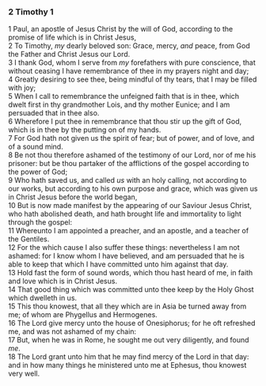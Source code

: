 ### 2 Timothy 1

1 Paul, an apostle of Jesus Christ by the will of God, according to the promise of life which is in Christ Jesus,  
2 To Timothy, *my* dearly beloved son: Grace, mercy, *and* peace, from God the Father and Christ Jesus our Lord.  
3 I thank God, whom I serve from *my* forefathers with pure conscience, that without ceasing I have remembrance of thee in my prayers night and day;  
4 Greatly desiring to see thee, being mindful of thy tears, that I may be filled with joy;  
5 When I call to remembrance the unfeigned faith that is in thee, which dwelt first in thy grandmother Lois, and thy mother Eunice; and I am persuaded that in thee also.  
6 Wherefore I put thee in remembrance that thou stir up the gift of God, which is in thee by the putting on of my hands.  
7 For God hath not given us the spirit of fear; but of power, and of love, and of a sound mind.  
8 Be not thou therefore ashamed of the testimony of our Lord, nor of me his prisoner: but be thou partaker of the afflictions of the gospel according to the power of God;  
9 Who hath saved us, and called *us* with an holy calling, not according to our works, but according to his own purpose and grace, which was given us in Christ Jesus before the world began,  
10 But is now made manifest by the appearing of our Saviour Jesus Christ, who hath abolished death, and hath brought life and immortality to light through the gospel:  
11 Whereunto I am appointed a preacher, and an apostle, and a teacher of the Gentiles.  
12 For the which cause I also suffer these things: nevertheless I am not ashamed: for I know whom I have believed, and am persuaded that he is able to keep that which I have committed unto him against that day.  
13 Hold fast the form of sound words, which thou hast heard of me, in faith and love which is in Christ Jesus.  
14 That good thing which was committed unto thee keep by the Holy Ghost which dwelleth in us.  
15 This thou knowest, that all they which are in Asia be turned away from me; of whom are Phygellus and Hermogenes.  
16 The Lord give mercy unto the house of Onesiphorus; for he oft refreshed me, and was not ashamed of my chain:  
17 But, when he was in Rome, he sought me out very diligently, and found *me*.  
18 The Lord grant unto him that he may find mercy of the Lord in that day: and in how many things he ministered unto me at Ephesus, thou knowest very well.  
